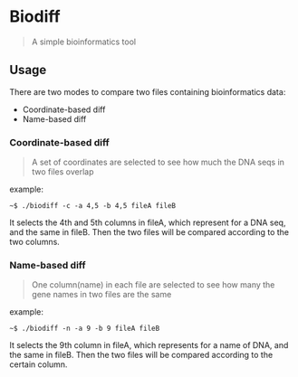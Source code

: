 # Biodiff

> A simple bioinformatics tool


## Usage

There are two modes to compare two files containing bioinformatics data:

- Coordinate-based diff
- Name-based diff

### Coordinate-based diff

> A set of coordinates are selected to see how much the DNA seqs in two files overlap

example:

```
~$ ./biodiff -c -a 4,5 -b 4,5 fileA fileB
```

It selects the 4th and 5th columns in fileA, 
which represent for a DNA seq, and the same in fileB.
Then the two files will be compared according to the two columns.

### Name-based diff

> One column(name) in each file are selected to see how many the gene names in two files are the same

example:

```
~$ ./biodiff -n -a 9 -b 9 fileA fileB
```

It selects the 9th column in fileA, 
which represents for a name of DNA, and the same in fileB.
Then the two files will be compared according to the certain column.  